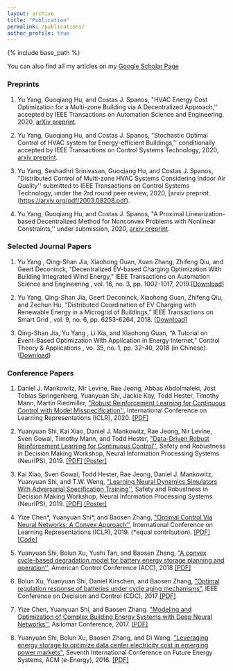 ```yaml
---
layout: archive
title: "Publication"
permalink: /publications/
author_profile: true
---
```

{% include base_path %}

You can also find all my articles on my [Google Scholar Page](https://scholar.google.com/citations?hl=en&user=Glu9hZUAAAAJ&view_op=list_works&citft=2&email_for_op=yu.yang%40bears-berkeley.sg&gmla=AJsN-F4W36kviy2kSDW4v7Xphvfce1wKDGTj3KNqknZBD-j3MT1tdyxE4xL3SbuUdmqttK7MYu7pQ2b5ZYm9R2i-oYqrS4EF7eEqgR8k7ws6n6_m8j7kMmgexkAjJJ1bAq5bpG4JEi8kAt65qYOQGJQA8OI9tJomctchTRPQ6GhlIzgXLHUuO_4mUSrRx7B8X6I8sRhr6XcEEz9XcDUMSRF1F5WsZsS4kOFheK5KGQNjlxO_lxDGd1WyURD9_JZ-TDIoh0yDBIp6)

### Preprints

1. Yu Yang, Guoqiang Hu, and Costas J. Spanos, "HVAC Energy Cost Optimization for a Multi-zone Building via A Decentralized Approach,'' accepted by IEEE Transactions on Automation Science and Engineering, 2020, [arXiv preprint](https://arxiv.org/pdf/1905.10934.pdf). 

2. Yu Yang, Guoqiang Hu, and Costas J. Spanos, "Stochastic Optimal Control of HVAC system for Energy-efficient Buildings,'' conditionally accepted by IEEE Transactions on Control Systems Technology, 2020, [arxiv preprint](https://arxiv.org/pdf/1911.00840.pdf).

3. Yu Yang, Seshadhri Srinivasan, Guoqiang Hu, and Costas J. Spanos, "Distributed Control of Multi-zone HVAC Systems Considering Indoor Air Quality'' submitted to IEEE Transactions on Control Systems Technology, under the 2rd round peer review, 2020, [arxiv preprint.(https://arxiv.org/pdf/2003.08208.pdf).

4. Yu Yang, Guoqiang Hu, and Costas J. Spanos, "A Proximal Linearization-based Decentralized Method for Nonconvex Problems with Nonlinear Constraints,'' under submission, 2020, [arxiv preprint](https://arxiv.org/pdf/2001.00767.pdf).

### Selected Journal Papers

1. Yu Yang , Qing-Shan Jia, Xiaohong Guan, Xuan Zhang, Zhifeng Qiu, and Geert Deconinck, “Decentralized EV-based Charging Optimization With Building Integrated Wind Energy,” IEEE Transactions on Automation Science and Engineering , vol. 16, no. 3, pp. 1002-1017, 2019.[[Download](https://ieeexplore.ieee.org/abstract/document/8467498)]

2. Yu Yang, Qing-Shan Jia, Geert Deconinck, Xiaohong Guan, Zhifeng Qiu, and Zechun Hu, “Distributed Coordination of EV Charging with Renewable Energy in a Microgrid of Buildings,” IEEE Transactions on Smart Grid , vol. 9, no. 6, pp. 6253-6264, 2018. [[Download](https://ieeexplore.ieee.org/document/7932529)]
	
3. Qing-Shan Jia, Yu Yang , Li Xia, and Xiaohong Guan, “A Tutorial on Event-Based Optimization With Application in Energy Internet,” Control Theory & Applications , vo. 35, no. 1, pp. 32-40, 2018 (in Chinese). ([Download](https://yangyu-bears-berkeley.github.io/pdf/J3.pdf))



### Conference Papers

1. Daniel J. Mankowitz, Nir Levine, Rae Jeong, Abbas Abdolmaleki, Jost Tobias Springenberg, Yuanyuan Shi, Jackie Kay, Todd Hester, Timothy Mann, Martin Riedmiller, ["Robust Reinforcement Learning for Continuous Control with Model Misspecification''](https://openreview.net/forum?id=HJgC60EtwB), International Conference on Learning Representations (ICLR), 2020. [[PDF]](https://openreview.net/forum?id=HJgC60EtwB)
	
2. Yuanyuan Shi, Kai Xiao, Daniel J. Mankowitz, Rae Jeong, Nir Levine, Sven Gowal, Timothy Mann, and Todd Hester, ["Data-Driven Robust Reinforcement Learning for Continuous Control''](https://drive.google.com/file/d/0B3mY6u_lryzddkRrQ0xzQWtpemRUSHBnZ2NHMnctS1B5b01J/view), Safety and Robustness in Decision Making Workshop, Neural Information Processing Systems (NeurIPS), 2019. [[PDF]](https://drive.google.com/file/d/0B3mY6u_lryzddkRrQ0xzQWtpemRUSHBnZ2NHMnctS1B5b01J/view) [[Poster]](https://drive.google.com/file/d/1OSd4GnrEluGX_Vwx8HChREavtdTQTCde/view?usp=sharing)
	
3. Kai Xiao, Sven Gowal, Todd Hester, Rae Jeong, Daniel J. Mankowitz, Yuanyuan Shi, and T.W. Weng, ["Learning Neural Dynamics Simulators With Adversarial Specification Training''](https://drive.google.com/file/d/0B3mY6u_lryzdWWVxZ2pYZ1dINUQ3WUEwSHlkWnNSZDh5THVj/view), Safety and Robustness in Decision Making Workshop, Neural Information Processing Systems (NeurIPS), 2019. [[PDF]](https://drive.google.com/file/d/0B3mY6u_lryzdWWVxZ2pYZ1dINUQ3WUEwSHlkWnNSZDh5THVj/view) [[Poster]](https://drive.google.com/file/d/1Kz8ZIxa6z3TQCLK6nSE1IyZqb8muwp42/view?usp=sharing)

4. Yize Chen\*, Yuanyuan Shi\*, and Baosen Zhang, ["Optimal Control Via Neural Networks: A Convex Approach''](https://openreview.net/forum?id=H1MW72AcK7), International Conference on Learning Representations (ICLR), 2019.  (*equal contribution). [[PDF]](https://arxiv.org/pdf/1805.11835.pdf) [[Code]](https://github.com/chennnnnyize/Optimal-Control-via-Neural-Networks)
	
5. Yuanyuan Shi, Bolun Xu, Yushi Tan, and Baosen Zhang, ["A convex cycle-based degradation model for battery energy storage planning and operation''](https://ieeexplore.ieee.org/document/8431814), American Control Conference (ACC), 2018  [[PDF]](https://arxiv.org/pdf/1703.07968.pdf)
	
6. Bolun Xu, Yuanyuan Shi, Daniel Kirschen, and Baosen Zhang, ["Optimal regulation response of batteries under cycle aging mechanisms”](https://ieeexplore.ieee.org/stamp/stamp.jsp?arnumber=8263750), IEEE Conference on Decision and Control (CDC), 2017  [[PDF]](https://arxiv.org/pdf/1703.07824.pdf)
	
7. Yize Chen, Yuanyuan Shi, and Baosen Zhang. ["Modeling and Optimization of Complex Building Energy Systems with Deep Neural Networks''](https://arxiv.org/abs/1711.02278), Asilomar Conference, 2017. [[PDF]](https://arxiv.org/pdf/1711.02278.pdf)
	
8. Yuanyuan Shi, Bolun Xu, Baosen Zhang, and Di Wang, ["Leveraging energy storage to optimize data center electricity cost in emerging power markets"](https://arxiv.org/abs/1606.01536), Seventh International Conference on Future Energy Systems, ACM (e-Energy), 2016.  [[PDF]](https://arxiv.org/pdf/1606.01536.pdf)
